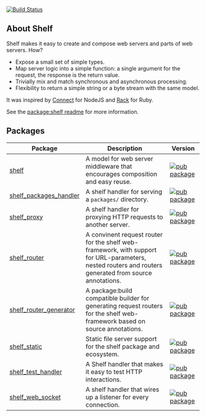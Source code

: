 [![Build Status](https://github.com/dart-lang/shelf/workflows/Dart%20CI/badge.svg)](https://github.com/dart-lang/shelf/actions?query=workflow%3A"Dart+CI"+branch%3Amaster)

## About Shelf

Shelf makes it easy to create and compose web servers and parts of web servers. How?

- Expose a small set of simple types.
- Map server logic into a simple function: a single argument for the request, the response is the return value.
- Trivially mix and match synchronous and asynchronous processing.
- Flexibility to return a simple string or a byte stream with the same model.

It was inspired by [Connect](https://github.com/senchalabs/connect) for NodeJS
and [Rack](https://github.com/rack/rack) for Ruby.

See the [package:shelf readme](pkgs/shelf/) for more information.

## Packages

Package | Description | Version
--- | --- | ---
[shelf](pkgs/shelf/) | A model for web server middleware that encourages composition and easy reuse. | [![pub package](https://img.shields.io/pub/v/shelf.svg)](https://pub.dev/packages/shelf)
[shelf_packages_handler](pkgs/shelf_packages_handler/) | A shelf handler for serving a `packages/` directory. | [![pub package](https://img.shields.io/pub/v/shelf_packages_handler.svg)](https://pub.dev/packages/shelf_packages_handler)
[shelf_proxy](pkgs/shelf_proxy/) | A shelf handler for proxying HTTP requests to another server. | [![pub package](https://img.shields.io/pub/v/shelf_proxy.svg)](https://pub.dev/packages/shelf_proxy)
[shelf_router](pkgs/shelf_router/) | A convinent request router for the shelf web-framework, with support for URL-parameters, nested routers and routers generated from source annotations. | [![pub package](https://img.shields.io/pub/v/shelf_router.svg)](https://pub.dev/packages/shelf_router)
[shelf_router_generator](pkgs/shelf_router_generator/) | A package:build compatible builder for generating request routers for the shelf web-framework based on source annotations. | [![pub package](https://img.shields.io/pub/v/shelf_router_generator.svg)](https://pub.dev/packages/shelf_router_generator)
[shelf_static](pkgs/shelf_static/) | Static file server support for the shelf package and ecosystem. | [![pub package](https://img.shields.io/pub/v/shelf_static.svg)](https://pub.dev/packages/shelf_static)
[shelf_test_handler](pkgs/shelf_test_handler/) | A Shelf handler that makes it easy to test HTTP interactions. | [![pub package](https://img.shields.io/pub/v/shelf_test_handler.svg)](https://pub.dev/packages/shelf_test_handler)
[shelf_web_socket](pkgs/shelf_web_socket/) | A shelf handler that wires up a listener for every connection. | [![pub package](https://img.shields.io/pub/v/shelf_web_socket.svg)](https://pub.dev/packages/shelf_web_socket)

